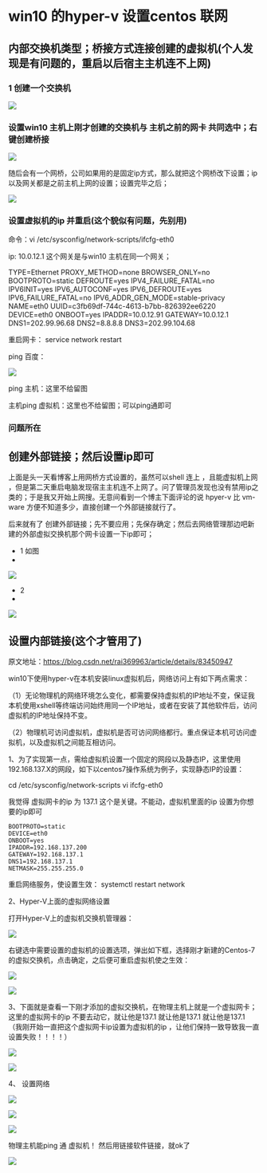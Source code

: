# win10 的hyper-v 设置centos 联网

## 内部交换机类型；桥接方式连接创建的虚拟机(个人发现是有问题的，重启以后宿主主机连不上网)


### 1 创建一个交换机

![](assets/001/01/03-1629709441564.png)

### 设置win10 主机上刚才创建的交换机与 主机之前的网卡 共同选中；右键创建桥接

![](assets/001/01/03-1629709533532.png)

随后会有一个网桥，公司如果用的是固定ip方式，那么就把这个网桥改下设置；ip以及网关都是之前主机上网的设置；设置完毕之后；




![](assets/001/01/03-1639705641345.png)


### 设置虚拟机的ip 并重启(这个貌似有问题，先别用)

命令：vi /etc/sysconfig/network-scripts/ifcfg-eth0


ip: 10.0.12.1 这个网关是与win10 主机在同一个网关；

TYPE=Ethernet
PROXY_METHOD=none
BROWSER_ONLY=no
BOOTPROTO=static
DEFROUTE=yes
IPV4_FAILURE_FATAL=no
IPV6INIT=yes
IPV6_AUTOCONF=yes
IPV6_DEFROUTE=yes
IPV6_FAILURE_FATAL=no
IPV6_ADDR_GEN_MODE=stable-privacy
NAME=eth0
UUID=c3fb69df-744c-4613-b7bb-826392ee6220
DEVICE=eth0
ONBOOT=yes
IPADDR=10.0.12.91
GATEWAY=10.0.12.1
DNS1=202.99.96.68
DNS2=8.8.8.8
DNS3=202.99.104.68

重启网卡：
service network restart


ping 百度：


![](assets/001/01/03-1629709779438.png)

ping 主机：这里不给留图

主机ping 虚拟机：这里也不给留图；可以ping通即可

### 问题所在

## 创建外部链接；然后设置ip即可

上面是头一天看博客上用网桥方式设置的，虽然可以shell 连上 ，且能虚拟机上网 ，但是第二天重启电脑发现宿主主机连不上网了。问了管理员发现也没有禁用ip之类的；于是我又开始上网搜。无意间看到一个博主下面评论的说 hpyer-v 比 vm-ware 方便不知道多少，直接创建一个外部链接就行了。

后来就有了 创建外部链接；先不要应用；先保存确定；然后去网络管理那边吧新建的外部虚拟交换机那个网卡设置一下ip即可；

* 1 如图
* 
![](assets/001/01/03-1629769328052.png)

* 2
* 
![](assets/001/01/03-1629769436067.png)



## 设置内部链接(这个才管用了)

原文地址：https://blog.csdn.net/rai369963/article/details/83450947


win10下使用hyper-v在本机安装linux虚拟机后，网络访问上有如下两点需求：

（1）无论物理机的网络环境怎么变化，都需要保持虚拟机的IP地址不变，保证我本机使用xshell等终端访问始终用同一个IP地址，或者在安装了其他软件后，访问虚拟机的IP地址保持不变。

（2）物理机可访问虚拟机，虚拟机是否可访问网络都行。重点保证本机可访问虚拟机，以及虚拟机之间能互相访问。

1、为了实现第一点，需给虚拟机设置一个固定的网段以及静态IP，这里使用192.168.137.X的网段，如下以centos7操作系统为例子，实现静态IP的设置：

cd /etc/sysconfig/network-scripts
vi ifcfg-eth0


我觉得 虚拟网卡的ip 为 137.1 这个是关键。不能动，虚拟机里面的ip 设置为你想要的ip即可

```
BOOTPROTO=static
DEVICE=eth0
ONBOOT=yes
IPADDR=192.168.137.200
GATEWAY=192.168.137.1
DNS1=192.168.137.1
NETMASK=255.255.255.0
```

重启网络服务，使设置生效：
systemctl restart network

2、Hyper-V上面的虚拟网络设置

打开Hyper-V上的虚拟机交换机管理器：

![](assets/001/01/03-1629873386538.png)


右键选中需要设置的虚拟机的设置选项，弹出如下框，选择刚才新建的Centos-7的虚拟交换机，点击确定，之后便可重启虚拟机使之生效：

![](assets/001/01/03-1629873431249.png)


![](assets/001/01/03-1629873460601.png)


3、下面就是查看一下刚才添加的虚拟交换机，在物理主机上就是一个虚拟网卡；这里的虚拟网卡的ip 不要去动它，就让他是137.1 就让他是137.1  就让他是137.1 （我刚开始一直把这个虚拟网卡ip设置为虚拟机的ip ，让他们保持一致导致我一直设置失败！！！！）


![](assets/001/01/03-1629873563558.png)

![](assets/001/01/03-1629873618777.png)

4、 设置网络


![](assets/001/01/03-1629873639463.png)

![](assets/001/01/03-1629873654465.png)

![](assets/001/01/03-1629873749627.png)

物理主机能ping 通 虚拟机！ 然后用链接软件链接，就ok了

![](assets/001/01/03-1629873811207.png)